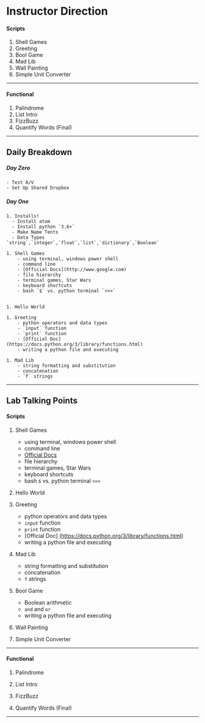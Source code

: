 # Instructor Direction

#### Scripts

1. Shell Games
1. Greeting
1. Bool Game
1. Mad Lib
1. Wall Painting
1. Simple Unit Converter

-------------------------

#### Functional

1. Palindrome
1. List Intro
1. FizzBuzz
1. Quantify Words (Final)

------------------------

## Daily Breakdown

##### Day Zero
    - Test A/V
    - Set Up Shared Dropbox


##### Day One
    1. Installs!
      - Install atom
      - Install python `3.6+`
      - Make Name Tents
      - Data Types `string`,`integer`,`float`,`list`,`dictionary`,`Boolean`

    1. Shell Games
        - using terminal, windows power shell
        - command line
        - [Official Docs](http://www.google.com)
        - file hierarchy
        - terminal games, Star Wars
        - keyboard shortcuts  
        - bash `$` vs. python terminal `>>>`


    1. Hello World

    1. Greeting
        - python operators and data types
        - `input` function
        - `print` function
        - [Official Doc] (https://docs.python.org/3/library/functions.html)
        - writing a python file and executing

    1. Mad Lib
        - string formatting and substitution
        - concatenation
        - `f` strings


---------------

## Lab Talking Points

#### Scripts

1. Shell Games
    - using terminal, windows power shell
    - command line
    - [Official Docs](http://www.google.com)
    - file hierarchy
    - terminal games, Star Wars
    - keyboard shortcuts  
    - bash `$` vs. python terminal `>>>`


1. Hello World

1. Greeting
    - python operators and data types
    - `input` function
    - `print` function
    - [Official Doc] (https://docs.python.org/3/library/functions.html)
    - writing a python file and executing

1. Mad Lib
    - string formatting and substitution
    - concatenation
    - `f` strings

1. Bool Game

    - Boolean arithmetic
    - `and` and `or`
    - writing a python file and executing





1. Wall Painting


1. Simple Unit Converter


-------------------------

#### Functional

1. Palindrome


1. List Intro


1. FizzBuzz


1. Quantify Words (Final)


---------------
